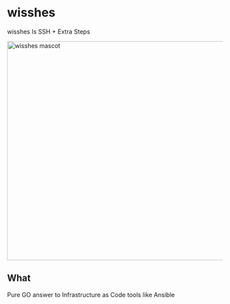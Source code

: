 # wisshes

wisshes Is SSH + Extra Steps

<img src="../assets/wisshes.png" width="512" height="512" alt="wisshes mascot"/>


## What
Pure GO answer to Infrastructure as Code tools like Ansible
